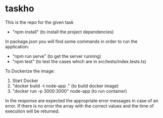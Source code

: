 # taskho

This is the repo for the given task 

- "npm install" (to install the project dependencies)

In package.json you will find some commands in order to run the application: 
- "npm run serve" (to get the server running)
- "npm test" (to test the cases which are in src/tests/index.tests.ts)

To Dockerize the image:
1) Start Docker
2) "docker build -t node-app ." (to build docker image)
3) "docker run -p 3000:3000" node-app (to run container)

In the response are expected the appropriate error messages in case of an error.
If there is no error the array with the correct values and the time of execution will be returned.
